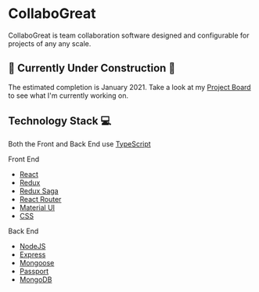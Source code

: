 # CollaboGreat
CollaboGreat is team collaboration software designed and configurable for projects of any any scale.

## 🚧 Currently Under Construction 🚧
The estimated completion is January 2021. Take a look at my [Project Board](https://github.com/blchelle/collabogreat/projects/2) to see what I'm currently working on.

## Technology Stack 💻
Both the Front and Back End use [TypeScript](https://www.typescriptlang.org/)

Front End
* [React](https://reactjs.org/)
* [Redux](https://redux.js.org/)
* [Redux Saga](https://redux-saga.js.org/)
* [React Router](https://reactrouter.com/)
* [Material UI](https://material-ui.com/)
* [CSS](https://developer.mozilla.org/en-US/docs/Web/CSS)

Back End
* [NodeJS](https://nodejs.org/en/)
* [Express](https://expressjs.com/)
* [Mongoose](https://mongoosejs.com/)
* [Passport](http://www.passportjs.org/)
* [MongoDB](https://www.mongodb.com/)

